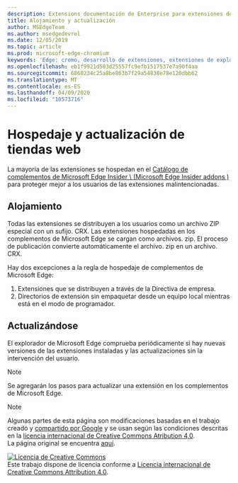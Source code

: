 ```yaml
---
description: Extensions documentación de Enterprise para extensiones de Edge (cromo).
title: Alojamiento y actualización
author: MSEdgeTeam
ms.author: msedgedevrel
ms.date: 12/05/2019
ms.topic: article
ms.prod: microsoft-edge-chromium
keywords: 'Edge: cromo, desarrollo de extensiones, extensiones de explorador, complementos, centro de Partners, desarrollador'
ms.openlocfilehash: eb1f9921d503d25557fc9efb1517537e7a90f4aa
ms.sourcegitcommit: 6860234c25a8be863b7f29a54838e78e120dbb62
ms.translationtype: MT
ms.contentlocale: es-ES
ms.lasthandoff: 04/09/2020
ms.locfileid: "10573716"
---
```

# Hospedaje y actualización de tiendas web  

La mayoría de las extensiones se hospedan en el [Catálogo de complementos de Microsoft Edge Insider \ (Microsoft Edge Insider addons \)][MicrosoftStoreExtensions] para proteger mejor a los usuarios de las extensiones malintencionadas.  

## Alojamiento  

Todas las extensiones se distribuyen a los usuarios como un archivo ZIP especial con un sufijo. CRX.  Las extensiones hospedadas en los complementos de Microsoft Edge se cargan como archivos. zip. El proceso de publicación convierte automáticamente el archivo. zip en un archivo. CRX.  

Hay dos excepciones a la regla de hospedaje de complementos de Microsoft Edge:  

1.  Extensiones que se distribuyen a través de la Directiva de empresa.  
1.  Directorios de extensión sin empaquetar desde un equipo local mientras está en el modo de programador.  

## Actualizándose  

El explorador de Microsoft Edge comprueba periódicamente si hay nuevas versiones de las extensiones instaladas y las actualizaciones sin la intervención del usuario.  

> [!NOTE]
> Se agregarán los pasos para actualizar una extensión en los complementos de Microsoft Edge.  

<!-- image links -->

<!-- links -->  

[MicrosoftStoreExtensions]: https://microsoftedge.microsoft.com/insider-addons/category/EdgeExtensions "Extensiones-complementos de Insider de Microsoft Edge"  

> [!NOTE]
> Algunas partes de esta página son modificaciones basadas en el trabajo creado y [compartido por Google][GoogleSitePolicies] y se usan según las condiciones descritas en la [licencia internacional de Creative Commons Atribution 4,0][CCA4IL].  
> La página original se encuentra [aquí](https://developer.chrome.com/extensions/hosting).  

[![Licencia de Creative Commons][CCby4Image]][CCA4IL]  
Este trabajo dispone de licencia conforme a [Licencia internacional de Creative Commons Attribution 4.0][CCA4IL].  

[CCA4IL]: https://creativecommons.org/licenses/by/4.0  
[CCby4Image]: https://i.creativecommons.org/l/by/4.0/88x31.png  
[GoogleSitePolicies]: https://developers.google.com/terms/site-policies  
